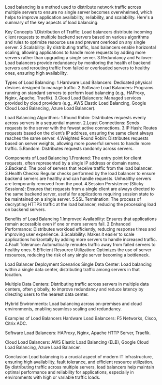Load balancing is a method used to distribute network traffic across multiple servers to ensure no single server becomes overwhelmed, which helps to improve application availability, reliability, and scalability. Here's a summary of the key aspects of load balancing:

Key Concepts
1.Distribution of Traffic:
Load balancers distribute incoming client requests to multiple backend servers based on various algorithms and rules to optimize resource use and prevent overload on any single server.
2.Scalability:
By distributing traffic, load balancers enable horizontal scaling, allowing applications to handle more requests by adding more servers rather than upgrading a single server.
3.Redundancy and Failover:
Load balancers provide redundancy by monitoring the health of backend servers and rerouting traffic from failed or overloaded servers to healthy ones, ensuring high availability.

Types of Load Balancing:
1.Hardware Load Balancers: Dedicated physical devices designed to manage traffic.
2.Software Load Balancers: Programs running on standard servers to perform load balancing (e.g., HAProxy, Nginx, Apache, Traefik).
3.Cloud Load Balancers: Managed services provided by cloud providers (e.g., AWS Elastic Load Balancing, Google Cloud Load Balancing, Azure Load Balancer).


Load Balancing Algorithms:
1.Round Robin: Distributes requests evenly across servers in a sequential manner.
2.Least Connections: Sends requests to the server with the fewest active connections.
3.IP Hash: Routes requests based on the client’s IP address, ensuring the same client always reaches the same server.
4.Weighted Round Robin: Distributes requests based on server weights, allowing more powerful servers to handle more traffic.
5.Random: Distributes requests randomly across servers.


Components of Load Balancing
1.Frontend:
The entry point for client requests, often represented by a single IP address or domain name.
2.Backend:
The pool of servers that receive traffic from the load balancer.
3.Health Checks:
Regular checks performed by the load balancer to ensure backend servers are healthy and can handle requests. Unhealthy servers are temporarily removed from the pool.
4.Session Persistence (Sticky Sessions):
Ensures that requests from a single client are always directed to the same backend server, useful for applications requiring session state to be maintained on a single server.
5.SSL Termination:
The process of decrypting HTTPS traffic at the load balancer, reducing the processing load on backend servers.


Benefits of Load Balancing
1.Improved Availability:
Ensures that applications remain accessible even if one or more servers fail.
2.Enhanced Performance:
Distributes workload efficiently, reducing response times and improving user experience.
3.Scalability:
Makes it easier to scale applications horizontally by adding more servers to handle increased traffic.
4.Fault Tolerance:
Automatically reroutes traffic away from failed servers to healthy ones.
5.Efficient Resource Utilization:
Optimizes the use of server resources, reducing the risk of any single server becoming a bottleneck.


Load Balancer Deployment Scenarios
Single Data Center:
Load balancing within a single data center, distributing traffic among servers in that location.

Multiple Data Centers:
Distributing traffic across servers in multiple data centers, often globally, to improve redundancy and reduce latency by directing users to the nearest data center.

Hybrid Environments:
Load balancing across on-premises and cloud environments, enabling seamless scaling and redundancy.


Examples of Load Balancers
Hardware Load Balancers:
F5 Networks, Cisco, Citrix ADC.

Software Load Balancers:
HAProxy, Nginx, Apache HTTP Server, Traefik.

Cloud Load Balancers:
AWS Elastic Load Balancing (ELB), Google Cloud Load Balancing, Azure Load Balancer.

Conclusion
Load balancing is a crucial aspect of modern IT infrastructure, ensuring high availability, fault tolerance, and efficient resource utilization. By distributing traffic across multiple servers, load balancers help maintain optimal performance and reliability for applications, especially in environments with high or variable traffic loads.
